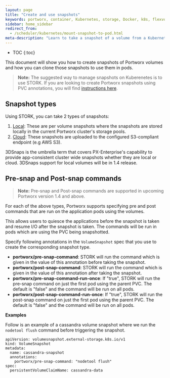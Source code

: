 ```yaml
---
layout: page
title: "Create and use snapshots"
keywords: portworx, container, Kubernetes, storage, Docker, k8s, flexvol, pv, persistent disk, snapshots, stork, clones
sidebar: home_sidebar
redirect_from:
  - /scheduler/kubernetes/mount-snapshot-to-pod.html
meta-description: "Learn to take a snapshot of a volume from a Kubernetes persistent volume claim (PVC) and use that snapshot as the volume for a new pod. Try today!"
---
```


* TOC
{:toc}

This document will show you how to create snapshots of Portworx volumes and how you can clone those snapshots to use them in pods.

>**Note:** The suggested way to manage snapshots on Kuberenetes is to use STORK. If you are looking to create Portworx snapshots using PVC annotations, you will find [instructions here](/scheduler/kubernetes/snaps-annotations.html).

## Snapshot types

Using STORK, you can take 2 types of snapshots:

1. [Local](/scheduler/kubernetes/snaps-local.html): These are per volume snapshots where the snapshots are stored locally in the current Portworx cluster's storage pools.
2. [Cloud](/scheduler/kubernetes/snaps-cloud.html): These snapshots are uploaded to the configured S3-compliant endpoint (e.g AWS S3).

3DSnaps is the umbrella term that covers PX-Enterprise's capability to provide app-consistent cluster wide snapshots whether they are local or cloud. 3DSnaps support for local volumes will be in 1.4 release.

## Pre-snap and Post-snap commands

>**Note:** Pre-snap and Post-snap commands are supported in upcoming Portworx version 1.4 and above.

For each of the above types, Portworx supports specifying pre and post commands that are run on the application pods using the volumes.

This allows users to quiesce the applications before the snapshot is taken and resume I/O after the snapshot is taken. The commands will be run in pods which are using the PVC being snapshotted.

Specify following annotations in the `VolumeSnapshot` spec that you use to create the corresponding snapshot type.

* __portworx/pre-snap-command__: STORK will run the command which is given in the value of this annotation before taking the snapshot.
* __portworx/post-snap-command__: STORK will run the command which is given in the value of this annotation after taking the snapshot.
* __portworx/pre-snap-command-run-once__: If "true", STORK will run the pre-snap command on just the first pod using the parent PVC. The default is "false" and the command will be run on all pods.
* __portworx/post-snap-command-run-once__: If "true", STORK will run the post-snap command on just the first pod using the parent PVC. The default is "false" and the command will be run on all pods.

**Examples**

Follow is an example of a cassandra volume snapshot where we run the `nodetool flush` command before triggering the snapshot.

```
apiVersion: volumesnapshot.external-storage.k8s.io/v1
kind: VolumeSnapshot
metadata:
  name: cassandra-snapshot
  annotations:
    portworx/pre-snap-command: "nodetool flush"
spec:
  persistentVolumeClaimName: cassandra-data
```
